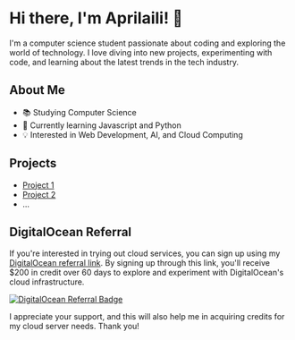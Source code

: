 # Hi there, I'm Aprilaili! 👋

I'm a computer science student passionate about coding and exploring the world of technology. I love diving into new projects, experimenting with code, and learning about the latest trends in the tech industry.

## About Me

- 📚 Studying Computer Science
- 🌱 Currently learning Javascript and Python
- 💡 Interested in Web Development, AI, and Cloud Computing

## Projects

- [Project 1](link-to-project)
- [Project 2](link-to-project)
- ...

## DigitalOcean Referral

If you're interested in trying out cloud services, you can sign up using my [DigitalOcean referral link](https://www.digitalocean.com/?refcode=ce48e553fadf&utm_campaign=Referral_Invite&utm_medium=Referral_Program&utm_source=badge). By signing up through this link, you'll receive $200 in credit over 60 days to explore and experiment with DigitalOcean's cloud infrastructure.

[![DigitalOcean Referral Badge](https://web-platforms.sfo2.digitaloceanspaces.com/WWW/Badge%203.svg)](https://www.digitalocean.com/?refcode=ce48e553fadf&utm_campaign=Referral_Invite&utm_medium=Referral_Program&utm_source=badge)

I appreciate your support, and this will also help me in acquiring credits for my cloud server needs. Thank you!
